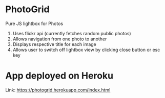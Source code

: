 # PhotoGrid
Pure JS lightbox for Photos

1. Uses flickr api (currently fetches random public photos)
2. Allows navigation from one photo to another
3. Displays respective title for each image
4. Allows user to switch off lightbox view by clicking close button or esc key

# App deployed on Heroku

  Link: https://photogrid.herokuapp.com/index.html
